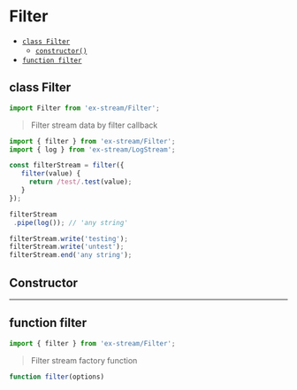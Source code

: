 # Filter

- [`class Filter`](#class-filter)
  - [`constructor()`](#filter-constructor-constructor)
- [`function filter`](#function-filter)

<a id="class-filter"></a><h2>class Filter</h2>
``` javascript
import Filter from 'ex-stream/Filter';
```
> Filter stream data by filter callback



``` javascript
import { filter } from 'ex-stream/Filter';
import { log } from 'ex-stream/LogStream';

const filterStream = filter({
   filter(value) {
     return /test/.test(value);
   }
});

filterStream
 .pipe(log()); // 'any string'

filterStream.write('testing');
filterStream.write('untest');
filterStream.end('any string');
```



<h2>Constructor</h2>
<a id="filter-constructor-constructor"></a>


---

<a id="function-filter"></a><h2>function filter</h2>
``` javascript
import { filter } from 'ex-stream/Filter';
```
> Filter stream factory function

``` javascript
function filter(options)
```
